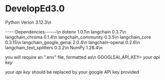 # DevelopEd3.0

Python Verion            3.12.3\n

-----Dependencies------\n
dotenv                    1.0.1\n
langchain                 0.3.7\n
langchain_chroma          0.1.4\n
langchain_community       0.3.5\n
langchain_core            0.3.15\n
langchain_google_genai    2.0.4\n
langchain-openai          0.2.6\n
langchain_text_splitters  0.3.2\n
NumPy                   1.26.4\n


you will require an ".env" file, formatted as\n
GOOGLEAI_API_KEY= *your api key*

*your api key* should be replaced by your google API key provided
